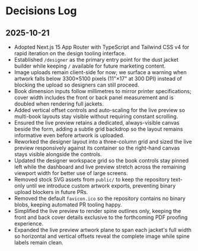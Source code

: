 # Decisions Log

## 2025-10-21
- Adopted Next.js 15 App Router with TypeScript and Tailwind CSS v4 for rapid iteration on the design tooling interface.
- Established `/designer` as the primary entry point for the dust jacket builder while keeping `/` available for future marketing content.
- Image uploads remain client-side for now; we surface a warning when artwork falls below 3300×5100 pixels (11"×17" at 300 DPI) instead of blocking the upload so designers can still proceed.
- Book dimension inputs follow millimetres to mirror printer specifications; cover width includes the front or back panel measurement and is doubled when rendering full jackets.
- Added vertical offset controls and auto-scaling for the live preview so multi-book layouts stay visible without requiring constant scrolling.
- Ensured the live preview retains a dedicated, always-visible canvas beside the form, adding a subtle grid backdrop so the layout remains informative even before artwork is uploaded.
- Reworked the designer layout into a three-column grid and sized the live preview responsively against its container so the right-hand canvas stays visible alongside the controls.
- Updated the designer workspace grid so the book controls stay pinned left while the dashboard and live preview stretch across the remaining viewport width for better use of large screens.
- Removed stock SVG assets from `public/` to keep the repository text-only until we introduce custom artwork exports, preventing binary upload blockers in future PRs.
- Removed the default `favicon.ico` so the repository contains no binary blobs, keeping automated PR tooling happy.
- Simplified the live preview to render spine outlines only, keeping the front and back cover details exclusive to the forthcoming PDF proofing experience.
- Expanded the live preview artwork plane to span each jacket's full width so horizontal and vertical offsets reveal the complete image while spine labels remain clean.
